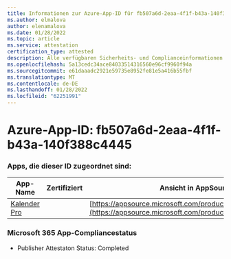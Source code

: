 ```yaml
---
title: Informationen zur Azure-App-ID für fb507a6d-2eaa-4f1f-b43a-140f388c4445
ms.author: elmalova
author: elenamalova
ms.date: 01/28/2022
ms.topic: article
ms.service: attestation
certification_type: attested
description: Alle verfügbaren Sicherheits- und Complianceinformationen für fb507a6d-2eaa-4f1f-b43a-140f388c4445.
ms.openlocfilehash: 5a13cedc34ace84033514316560e96cf9960f94a
ms.sourcegitcommit: e61daaadc2921e59735e8952fe81e5a416b55fbf
ms.translationtype: MT
ms.contentlocale: de-DE
ms.lasthandoff: 01/28/2022
ms.locfileid: "62251991"
---
```

# <a name="azure-app-id-fb507a6d-2eaa-4f1f-b43a-140f388c4445"></a>Azure-App-ID: fb507a6d-2eaa-4f1f-b43a-140f388c4445


### <a name="apps-associated-with-this-id"></a>Apps, die dieser ID zugeordnet sind:
| **App-Name** | **Zertifiziert** | **Ansicht in AppSource** |
|--------------|---------------|-----------------------|
| [Kalender Pro](https://docs.microsoft.com/microsoft-365-app-certification/forward/WA200002152) |  | [https://appsource.microsoft.com/product/office/WA200002152](https://appsource.microsoft.com/product/office/WA200002152) |

### <a name="microsoft-365-app-compliance-status"></a>Microsoft 365 App-Compliancestatus
- Publisher Attestaton Status: Completed
